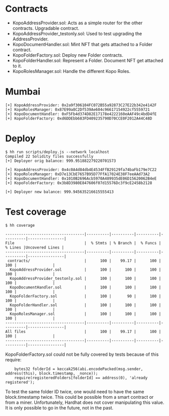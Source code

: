 # Contracts

- KopoAddressProvider.sol: Acts as a simple router for the other contracts. Upgradable contract.
- KopoAddressProvider_testonly.sol: Used to test upgrading the AddressProvider.
- KopoDocumentHandler.sol: Mint NFT that gets attached to a Folder contract.
- KopoFolderFactory.sol: Deploy new Folder contracts.
- KopoFolderHandler.sol: Represent a Folder. Document NFT get attached to it.
- KopoRolesManager.sol: Handle the different Kopo Roles.

# Mumbai

```console
[+] KopoAddressProvider: 0x2a9f306104FC072B55a92873C27E22b342e4142F
[+] KopoRolesManager: 0x87E99a8C2Df539Ae604c96617154922cf5559721
[+] KopoDocumentHandler: 0xF5Fb4d374D82E17178e4222160eAAF49c4bdD4fE
[+] KopoFolderFactory: 0xd6DDEbb683FD409235790D70CCE0F2012A44C48D
```

# Deploy

```console
$ hh run scripts/deploy.js --network localhost
Compiled 22 Solidity files successfully
[+] Deployer orig balance: 999.951882279220701573

[+] KopoAddressProvider: 0x4c0A4d84db4E4534FfB29129fa74baFb179e7C22
[+] KopoRolesManager: 0xD7e13CbE7657B95D77FfA17024E38F7eeAAd73A2
[+] KopoDocumentHandler: 0x1010B2696Acb5970A489935dE06D15620062B4eE
[+] KopoFolderFactory: 0x3b8D3980E847606f07d15576Dc3f9cE2458b2128

[+] Deployer new balance: 999.945635216615555413
```

# Test coverage

```console
$ hh coverage

-----------------------------------|----------|----------|----------|----------|----------------|
File                               |  % Stmts | % Branch |  % Funcs |  % Lines |Uncovered Lines |
-----------------------------------|----------|----------|----------|----------|----------------|
 contracts/                        |      100 |    99.17 |      100 |      100 |                |
  KopoAddressProvider.sol          |      100 |      100 |      100 |      100 |                |
  KopoAddressProvider_testonly.sol |      100 |      100 |      100 |      100 |                |
  KopoDocumentHandler.sol          |      100 |      100 |      100 |      100 |                |
  KopoFolderFactory.sol            |      100 |       90 |      100 |      100 |                |
  KopoFolderHandler.sol            |      100 |      100 |      100 |      100 |                |
  KopoRolesManager.sol             |      100 |      100 |      100 |      100 |                |
-----------------------------------|----------|----------|----------|----------|----------------|
All files                          |      100 |    99.17 |      100 |      100 |                |
-----------------------------------|----------|----------|----------|----------|----------------|
```

KopoFolderFactory.sol could not be fully covered by tests because of this require:

```solidity
    bytes32 folderId = keccak256(abi.encodePacked(msg.sender, address(this), block.timestamp, _nonce));
    require(registeredFolders[folderId] == address(0), 'already registered');
```

To test the same folder ID twice, one would need to have the same block.timestamp twice. This could be possible from a
smart contract or from a miner. Unfortunately, Hardhat does not cover manipulating this value. It is only possible to go
in the future, not in the past.
